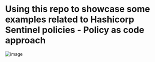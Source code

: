 # Using this repo to showcase some examples related to Hashicorp Sentinel policies - Policy as code approach
![image](https://user-images.githubusercontent.com/35387416/79785267-92468800-8311-11ea-9e97-e27baae83bb3.png)
